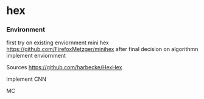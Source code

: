 # hex

### Environment
first try on existing enviornment
mini hex
https://github.com/FirefoxMetzger/minihex
after final decision on algorithmn implement enviornment

Sources
https://github.com/harbecke/HexHex

implement CNN


MC
